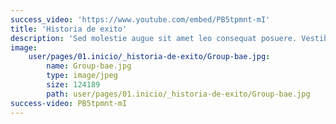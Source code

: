 ```yaml
---
success_video: 'https://www.youtube.com/embed/PB5tpmnt-mI'
title: 'Historia de exito'
description: 'Sed molestie augue sit amet leo consequat posuere. Vestibulum ante ipsum primis in faucibus orci luctus et ultrices posuere cubilia Curae; Proin vel ante a orci.'
image:
    user/pages/01.inicio/_historia-de-exito/Group-bae.jpg:
        name: Group-bae.jpg
        type: image/jpeg
        size: 124189
        path: user/pages/01.inicio/_historia-de-exito/Group-bae.jpg
success-video: PB5tpmnt-mI
---
```


